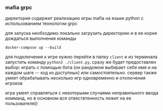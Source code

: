 ### mafia grpc

директория содержит реализацию игры mafia на языке python с использованием технологии grpc

для запуска необходимо локально загрузить директорию и в ее корне дождаться выполнения команды
```
docker-compose up --build
```

для подключения к игре нужно перейти в папку `client` и из терминала запустить команду `python3 ./client.py`. сразу же будет предоставлен выбор: играть с помощью бота (он рандомом выбирает себе имя и на каждом шаге -- ход из доступных) или самостоятельно. сервер также умеет обрабатывать несколько игр одновременно и отключения игроков

игра умеет справляться с некоторыми случаями неправильного ввода комманд, но в основном вся отвествтенность лежит на ее пользователя))